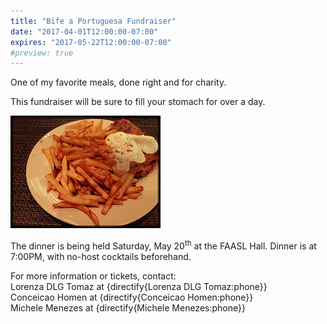 ```yaml
---
title: "Bife a Portuguesa Fundraiser"
date: "2017-04-01T12:00:00-07:00"
expires: "2017-05-22T12:00:00-07:00"
#preview: true
---
```


One of my favorite meals, done right and for charity.

This fundraiser will be sure to fill your stomach for over a day.

![Steak topped with an egg](8632090963_132edfd8c2_m.jpg "More photos by Michael Gil at http://www.flickr.com/photos/msvg/")

The dinner is being held Saturday, May 20<sup>th</sup> at the FAASL Hall. Dinner is at 7:00PM, with no-host cocktails beforehand.

For more information or tickets, contact:<br>
Lorenza DLG Tomaz at {directify{Lorenza DLG Tomaz:phone}}<br>
Conceicao Homen at {directify{Conceicao Homen:phone}}<br>
Michele Menezes at {directify{Michele Menezes:phone}}